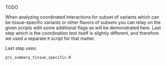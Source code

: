 TODO

When analyzing coordinated interactions for subset of variants which can be tissue-specific variants or other flavors
of subsets you can relay on the given scripts with some additional flags as will be demonstrated here.
Last step which is the coordination test itself is slightly different, and therefore we used a separate `R` script for
that matter.

Last step uses:
```shell script
prs_summary_tissue_specific.R
```